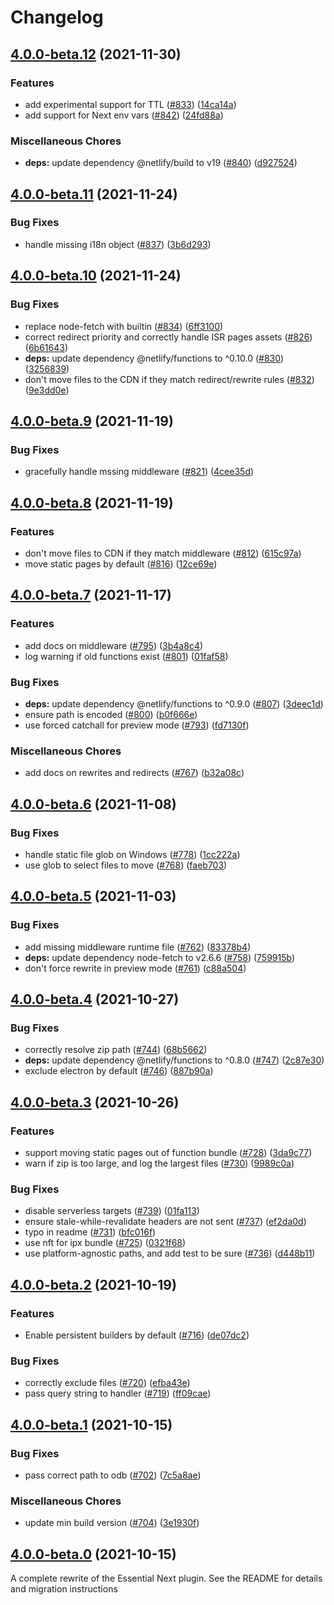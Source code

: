 # Changelog

## [4.0.0-beta.12](https://www.github.com/netlify/netlify-plugin-nextjs/compare/v4.0.0-beta.11...v4.0.0-beta.12) (2021-11-30)


### Features

* add experimental support for TTL ([#833](https://www.github.com/netlify/netlify-plugin-nextjs/issues/833)) ([14ca14a](https://www.github.com/netlify/netlify-plugin-nextjs/commit/14ca14a9fabc7a1fc3574e9cd9b53529f19a44c6))
* add support for Next env vars ([#842](https://www.github.com/netlify/netlify-plugin-nextjs/issues/842)) ([24fd88a](https://www.github.com/netlify/netlify-plugin-nextjs/commit/24fd88a843767a7df9633f6c18d7ee7fc9724279))


### Miscellaneous Chores

* **deps:** update dependency @netlify/build to v19 ([#840](https://www.github.com/netlify/netlify-plugin-nextjs/issues/840)) ([d927524](https://www.github.com/netlify/netlify-plugin-nextjs/commit/d927524219941fea3206abb15b2d26d6325d2921))

## [4.0.0-beta.11](https://www.github.com/netlify/netlify-plugin-nextjs/compare/v4.0.0-beta.10...v4.0.0-beta.11) (2021-11-24)


### Bug Fixes

* handle missing i18n object ([#837](https://www.github.com/netlify/netlify-plugin-nextjs/issues/837)) ([3b6d293](https://www.github.com/netlify/netlify-plugin-nextjs/commit/3b6d2938f0893fd4376a3f918d6f3ff81c720248))

## [4.0.0-beta.10](https://www.github.com/netlify/netlify-plugin-nextjs/compare/v4.0.0-beta.9...v4.0.0-beta.10) (2021-11-24)



### Bug Fixes

* replace node-fetch with builtin ([#834](https://www.github.com/netlify/netlify-plugin-nextjs/issues/834)) ([6ff3100](https://www.github.com/netlify/netlify-plugin-nextjs/commit/6ff31005e87262a26c47e3fe1d6fe14d990e5554))
* correct redirect priority and correctly handle ISR pages assets ([#826](https://www.github.com/netlify/netlify-plugin-nextjs/issues/826)) ([6b61643](https://www.github.com/netlify/netlify-plugin-nextjs/commit/6b61643a7d8b3f5a7c10642d250a665dfc25037c))
* **deps:** update dependency @netlify/functions to ^0.10.0 ([#830](https://www.github.com/netlify/netlify-plugin-nextjs/issues/830)) ([3256839](https://www.github.com/netlify/netlify-plugin-nextjs/commit/32568394b2022edc14911809ebbfbff81ac26da6))
* don't move files to the CDN if they match redirect/rewrite rules ([#832](https://www.github.com/netlify/netlify-plugin-nextjs/issues/832)) ([9e3dd0e](https://www.github.com/netlify/netlify-plugin-nextjs/commit/9e3dd0ea359ccaa17ed72644faa80aefd1cf9835))

## [4.0.0-beta.9](https://www.github.com/netlify/netlify-plugin-nextjs/compare/v4.0.0-beta.8...v4.0.0-beta.9) (2021-11-19)


### Bug Fixes

* gracefully handle mssing middleware ([#821](https://www.github.com/netlify/netlify-plugin-nextjs/issues/821)) ([4cee35d](https://www.github.com/netlify/netlify-plugin-nextjs/commit/4cee35d62c918fb6f893d740bc0c382028b43965))

## [4.0.0-beta.8](https://www.github.com/netlify/netlify-plugin-nextjs/compare/v4.0.0-beta.7...v4.0.0-beta.8) (2021-11-19)


### Features

* don't move files to CDN if they match middleware ([#812](https://www.github.com/netlify/netlify-plugin-nextjs/issues/812)) ([615c97a](https://www.github.com/netlify/netlify-plugin-nextjs/commit/615c97ab63350430d520845567a5235a40512873))
* move static pages by default ([#816](https://www.github.com/netlify/netlify-plugin-nextjs/issues/816)) ([12ce69e](https://www.github.com/netlify/netlify-plugin-nextjs/commit/12ce69ef817c8125e82f367993b62c3631af2e30))

## [4.0.0-beta.7](https://www.github.com/netlify/netlify-plugin-nextjs/compare/v4.0.0-beta.6...v4.0.0-beta.7) (2021-11-17)


### Features

* add docs on middleware ([#795](https://www.github.com/netlify/netlify-plugin-nextjs/issues/795)) ([3b4a8c4](https://www.github.com/netlify/netlify-plugin-nextjs/commit/3b4a8c40e6300c0104c557bf7379859afe2be682))
* log warning if old functions exist ([#801](https://www.github.com/netlify/netlify-plugin-nextjs/issues/801)) ([01faf58](https://www.github.com/netlify/netlify-plugin-nextjs/commit/01faf5853cd5e536b7549e627e2e65bcd6c4018f))


### Bug Fixes

* **deps:** update dependency @netlify/functions to ^0.9.0 ([#807](https://www.github.com/netlify/netlify-plugin-nextjs/issues/807)) ([3deec1d](https://www.github.com/netlify/netlify-plugin-nextjs/commit/3deec1d7f32e1b77b0812b8f1e6da30976e5448c))
* ensure path is encoded ([#800](https://www.github.com/netlify/netlify-plugin-nextjs/issues/800)) ([b0f666e](https://www.github.com/netlify/netlify-plugin-nextjs/commit/b0f666ee8aad046503f0d562d0c3e4ac4275b945))
* use forced catchall for preview mode ([#793](https://www.github.com/netlify/netlify-plugin-nextjs/issues/793)) ([fd7130f](https://www.github.com/netlify/netlify-plugin-nextjs/commit/fd7130f4a15f51e0785cdd9515faeb10cffb67a5))


### Miscellaneous Chores

* add docs on rewrites and redirects ([#767](https://www.github.com/netlify/netlify-plugin-nextjs/issues/767)) ([b32a08c](https://www.github.com/netlify/netlify-plugin-nextjs/commit/b32a08c01a8e440d2c5a570c50128fdc37cf89a8))

## [4.0.0-beta.6](https://www.github.com/netlify/netlify-plugin-nextjs/compare/v4.0.0-beta.5...v4.0.0-beta.6) (2021-11-08)


### Bug Fixes

* handle static file glob on Windows ([#778](https://www.github.com/netlify/netlify-plugin-nextjs/issues/778)) ([1cc222a](https://www.github.com/netlify/netlify-plugin-nextjs/commit/1cc222a866c2bb410965a2867984005737792fb3))
* use glob to select files to move ([#768](https://www.github.com/netlify/netlify-plugin-nextjs/issues/768)) ([faeb703](https://www.github.com/netlify/netlify-plugin-nextjs/commit/faeb7033296a43cee7a4494298d0df4f7e78bbd3))

## [4.0.0-beta.5](https://www.github.com/netlify/netlify-plugin-nextjs/compare/v4.0.0-beta.4...v4.0.0-beta.5) (2021-11-03)


### Bug Fixes

* add missing middleware runtime file ([#762](https://www.github.com/netlify/netlify-plugin-nextjs/issues/762)) ([83378b4](https://www.github.com/netlify/netlify-plugin-nextjs/commit/83378b4f53467284016c2ca7b3b121ca0079a1cc))
* **deps:** update dependency node-fetch to v2.6.6 ([#758](https://www.github.com/netlify/netlify-plugin-nextjs/issues/758)) ([759915b](https://www.github.com/netlify/netlify-plugin-nextjs/commit/759915bf98f6963cbf35619c28a719fecdd50ea7))
* don't force rewrite in preview mode ([#761](https://www.github.com/netlify/netlify-plugin-nextjs/issues/761)) ([c88a504](https://www.github.com/netlify/netlify-plugin-nextjs/commit/c88a504e36883a644516e6b7afc8bbce00a68858))

## [4.0.0-beta.4](https://www.github.com/netlify/netlify-plugin-nextjs/compare/v4.0.0-beta.3...v4.0.0-beta.4) (2021-10-27)


### Bug Fixes

* correctly resolve zip path  ([#744](https://www.github.com/netlify/netlify-plugin-nextjs/issues/744)) ([68b5662](https://www.github.com/netlify/netlify-plugin-nextjs/commit/68b56620946364f8bd9b90896c1a9c0cba78d7a7))
* **deps:** update dependency @netlify/functions to ^0.8.0 ([#747](https://www.github.com/netlify/netlify-plugin-nextjs/issues/747)) ([2c87e30](https://www.github.com/netlify/netlify-plugin-nextjs/commit/2c87e307568a6547432bf6995b9427077561c74b))
* exclude electron by default ([#746](https://www.github.com/netlify/netlify-plugin-nextjs/issues/746)) ([887b90a](https://www.github.com/netlify/netlify-plugin-nextjs/commit/887b90a8f6cc63f3e44c6bc85888eb4d609d9ee4))

## [4.0.0-beta.3](https://www.github.com/netlify/netlify-plugin-nextjs/compare/v4.0.0-beta.2...v4.0.0-beta.3) (2021-10-26)


### Features

* support moving static pages out of function bundle ([#728](https://www.github.com/netlify/netlify-plugin-nextjs/issues/728)) ([3da9c77](https://www.github.com/netlify/netlify-plugin-nextjs/commit/3da9c77d8a021c30253c42eeab69c8feed5e79f5))
* warn if zip is too large, and log the largest files ([#730](https://www.github.com/netlify/netlify-plugin-nextjs/issues/730)) ([9989c0a](https://www.github.com/netlify/netlify-plugin-nextjs/commit/9989c0a46decc3370b7fb102774360e3268f571f))


### Bug Fixes

* disable serverless targets ([#739](https://www.github.com/netlify/netlify-plugin-nextjs/issues/739)) ([01fa113](https://www.github.com/netlify/netlify-plugin-nextjs/commit/01fa113664333db182424607ff4c2172d6fcfd59))
* ensure stale-while-revalidate headers are not sent ([#737](https://www.github.com/netlify/netlify-plugin-nextjs/issues/737)) ([ef2da0d](https://www.github.com/netlify/netlify-plugin-nextjs/commit/ef2da0d8355fa7b60c1f451f19af7d2eb61ee326))
* typo in readme ([#731](https://www.github.com/netlify/netlify-plugin-nextjs/issues/731)) ([bfc016f](https://www.github.com/netlify/netlify-plugin-nextjs/commit/bfc016f222d7e3e778fc20efa63d0e33dcc011e9))
* use nft for ipx bundle ([#725](https://www.github.com/netlify/netlify-plugin-nextjs/issues/725)) ([0321f68](https://www.github.com/netlify/netlify-plugin-nextjs/commit/0321f68c301cae351704d0180dc17201141ddc94))
* use platform-agnostic paths, and add test to be sure ([#736](https://www.github.com/netlify/netlify-plugin-nextjs/issues/736)) ([d448b11](https://www.github.com/netlify/netlify-plugin-nextjs/commit/d448b11d3d1730524c9d11ec749d2970f09ba7ea))

## [4.0.0-beta.2](https://www.github.com/netlify/netlify-plugin-nextjs/compare/v4.0.0-beta.1...v4.0.0-beta.2) (2021-10-19)


### Features

* Enable persistent builders by default ([#716](https://www.github.com/netlify/netlify-plugin-nextjs/issues/716)) ([de07dc2](https://www.github.com/netlify/netlify-plugin-nextjs/commit/de07dc2e21c40feced296b4acb1bf2b03fe97485))


### Bug Fixes

* correctly exclude files ([#720](https://www.github.com/netlify/netlify-plugin-nextjs/issues/720)) ([efba43e](https://www.github.com/netlify/netlify-plugin-nextjs/commit/efba43ec687f01094eb31af0b2baab36bee59ffc))
* pass query string to handler ([#719](https://www.github.com/netlify/netlify-plugin-nextjs/issues/719)) ([ff09cae](https://www.github.com/netlify/netlify-plugin-nextjs/commit/ff09cae3940e6b3c16c0ce718664051f2c6d9537))

## [4.0.0-beta.1](https://www.github.com/netlify/netlify-plugin-nextjs/compare/v4.0.0-beta.0...v4.0.0-beta.1) (2021-10-15)


### Bug Fixes

* pass correct path to odb ([#702](https://www.github.com/netlify/netlify-plugin-nextjs/issues/702)) ([7c5a8ae](https://www.github.com/netlify/netlify-plugin-nextjs/commit/7c5a8ae9def9d23a6e9a05a8f52ef22181dd7572))


### Miscellaneous Chores

* update min build version ([#704](https://www.github.com/netlify/netlify-plugin-nextjs/issues/704)) ([3e1930f](https://www.github.com/netlify/netlify-plugin-nextjs/commit/3e1930f5ea62a7332bdace7e9a95b68dc32ab954))

## [4.0.0-beta.0](https://www.github.com/netlify/netlify-plugin-nextjs/compare/v3.9.1...v4.0.0-beta.0) (2021-10-15)


A complete rewrite of the Essential Next plugin. See the README for details and migration instructions
